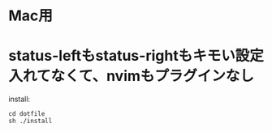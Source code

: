 # Mac用

# status-leftもstatus-rightもキモい設定入れてなくて、nvimもプラグインなし

install:

```
cd dotfile
sh ./install
```
